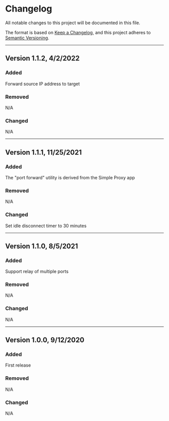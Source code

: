 # Changelog

All notable changes to this project will be documented in this file.

The format is based on [Keep a Changelog](https://keepachangelog.com/en/1.0.0/),
and this project adheres to [Semantic Versioning](https://semver.org/spec/v2.0.0.html).

---
## Version 1.1.2, 4/2/2022

### Added

Forward source IP address to target

### Removed

N/A

### Changed

N/A

---
## Version 1.1.1, 11/25/2021

### Added

The "port forward" utility is derived from the Simple Proxy app

### Removed

N/A

### Changed

Set idle disconnect timer to 30 minutes

---
## Version 1.1.0, 8/5/2021

### Added

Support relay of multiple ports

### Removed

N/A

### Changed

N/A

---
## Version 1.0.0, 9/12/2020

### Added

First release

### Removed

N/A

### Changed

N/A